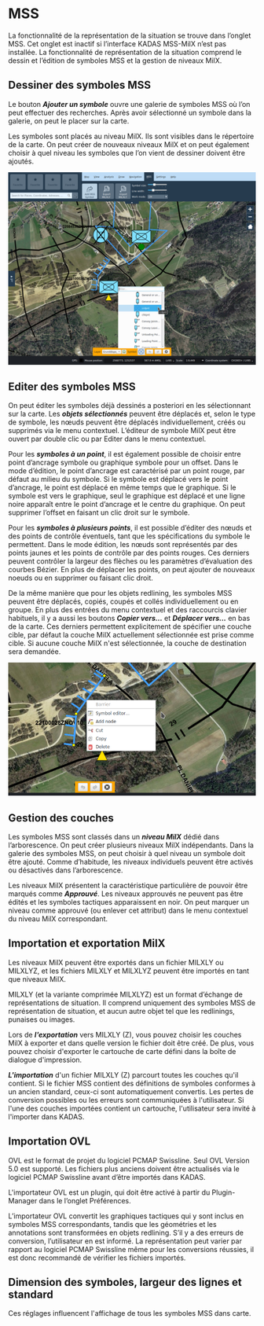 # MSS

La fonctionnalité de la représentation de la situation se trouve dans l’onglet MSS. Cet onglet est inactif si l’interface KADAS MSS-MilX n’est pas installée. La fonctionnalité de représentation de la situation comprend le dessin et l’édition de symboles MSS et la gestion de niveaux MilX.

## <a name="sec0"></a>Dessiner des symboles MSS

Le bouton **_Ajouter un symbole_** ouvre une galerie de symboles MSS où l’on peut effectuer des recherches. Après avoir sélectionné un symbole dans la galerie, on peut le placer sur la carte.

Les symboles sont placés au niveau MilX. Ils sont visibles dans le répertoire de la carte. On peut créer de nouveaux niveaux MilX et on peut également choisir à quel niveau les symboles que l’on vient de dessiner doivent être ajoutés.

<img src="/media/image10.png" />

## <a name="sec1"></a>Editer des symboles MSS

On peut éditer les symboles déjà dessinés a posteriori en les sélectionnant sur la carte. Les **_objets sélectionnés_** peuvent être déplacés et, selon le type de symbole, les nœuds peuvent être déplacés individuellement, créés ou supprimés via le menu contextuel. L’éditeur de symbole MilX peut être ouvert par double clic ou par Editer dans le menu contextuel.

Pour les **_symboles à un point_**, il est également possible de choisir entre point d’ancrage symbole ou graphique symbole pour un offset. Dans le mode d’édition, le point d’ancrage est caractérisé par un point rouge, par défaut au milieu du symbole. Si le symbole est déplacé vers le point d’ancrage, le point est déplacé en même temps que le graphique. Si le symbole est vers le graphique, seul le graphique est déplacé et une ligne noire apparaît entre le point d’ancrage et le centre du graphique. On peut supprimer l’offset en faisant un clic droit sur le symbole.

Pour les **_symboles à plusieurs points_**, il est possible d’éditer des nœuds et des points de contrôle éventuels, tant que les spécifications du symbole le permettent. Dans le mode édition, les nœuds sont représentés par des points jaunes et les points de contrôle par des points rouges. Ces derniers peuvent contrôler la largeur des flèches ou les paramètres d’évaluation des courbes Bézier. En plus de déplacer les points, on peut ajouter de nouveaux noeuds ou en supprimer ou faisant clic droit.

De la même manière que pour les objets redlining, les symboles MSS peuvent être déplacés, copiés, coupés et collés individuellement ou en groupe. En plus des entrées du menu contextuel et des raccourcis clavier habituels, il y a aussi les boutons **_Copier vers..._** et **_Déplacer vers..._** en bas de la carte. Ces derniers permettent explicitement de spécifier une couche cible, par défaut la couche MilX actuellement sélectionnée est prise comme cible. Si aucune couche MilX n'est sélectionnée, la couche de destination sera demandée.

<img src="/media/image11.png" />

## <a name="sec2"></a>Gestion des couches

Les symboles MSS sont classés dans un **_niveau MilX_** dédié dans l’arborescence. On peut créer plusieurs niveaux MilX indépendants. Dans la galerie des symboles MSS, on peut choisir à quel niveau un symbole doit être ajouté. Comme d’habitude, les niveaux individuels peuvent être activés ou désactivés dans l’arborescence.

Les niveaux MilX présentent la caractéristique particulière de pouvoir être marqués comme **_Approuvé_**. Les niveaux approuvés ne peuvent pas être édités et les symboles tactiques apparaissent en noir. On peut marquer un niveau comme approuvé (ou enlever cet attribut) dans le menu contextuel du niveau MilX correspondant.


## <a name="sec3"></a>Importation et exportation MilX

Les niveaux MilX peuvent être exportés dans un fichier MILXLY ou MILXLYZ, et les fichiers MILXLY et MILXLYZ peuvent être importés en tant que niveaux MilX. 

MILXLY (et la variante comprimée MILXLYZ) est un format d’échange de représentations de situation. Il comprend uniquement des symboles MSS de représentation de situation, et aucun autre objet tel que les redlinings, punaises ou images.

Lors de **_l'exportation_** vers MILXLY (Z), vous pouvez choisir les couches MilX à exporter et dans quelle version le fichier doit être créé. De plus, vous pouvez choisir d'exporter le cartouche de carte défini dans la boîte de dialogue d'impression.

**_L'importation_** d'un fichier MILXLY (Z) parcourt toutes les couches qu'il contient. Si le fichier MSS contient des définitions de symboles conformes à un ancien standard, ceux-ci sont automatiquement convertis. Les pertes de conversion possibles ou les erreurs sont communiquées à l'utilisateur. Si l'une des couches importées contient un cartouche, l'utilisateur sera invité à l'importer dans KADAS.

## <a name="sec4"></a>Importation OVL

OVL est le format de projet du logiciel PCMAP Swissline. Seul OVL Version 5.0 est supporté. Les fichiers plus anciens doivent être actualisés via le logiciel PCMAP Swissline avant d’être importés dans KADAS.

L'importateur OVL est un plugin, qui doit être activé à partir du Plugin-Manager dans le l’onglet Préférences.

L’importateur OVL convertit les graphiques tactiques qui y sont inclus en symboles MSS correspondants, tandis que les géométries et les annotations sont transformées en objets redlining. S’il y a des erreurs de conversion, l’utilisateur en est informé. La représentation peut varier par rapport au logiciel PCMAP Swissline même pour les conversions réussies, il est donc recommandé de vérifier les fichiers importés.


## <a name="sec5"></a>Dimension des symboles, largeur des lignes et standard

Ces réglages influencent l'affichage de tous les symboles MSS dans carte.

